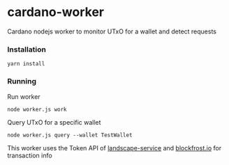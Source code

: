 cardano-worker
===

Cardano nodejs worker to monitor UTxO for a wallet and detect requests 

### Installation

    yarn install

### Running

Run worker
    
    node worker.js work

Query UTxO for a specific wallet
    
    node worker.js query --wallet TestWallet


This worker uses the Token API of
[landscape-service](https://github.com/naglalakk/landscape-service) and
[blockfrost.io](https://blockfrost.io) for transaction info


